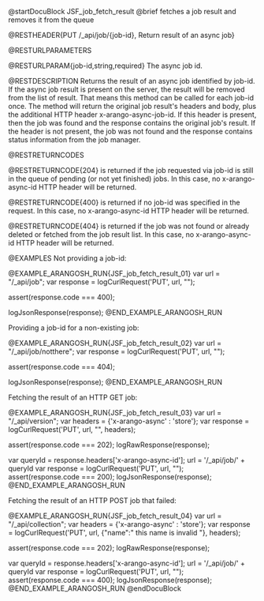 
@startDocuBlock JSF_job_fetch_result
@brief fetches a job result and removes it from the queue

@RESTHEADER{PUT /_api/job/{job-id}, Return result of an async job}

@RESTURLPARAMETERS

@RESTURLPARAM{job-id,string,required}
The async job id.

@RESTDESCRIPTION
Returns the result of an async job identified by job-id. If the async job
result is present on the server, the result will be removed from the list of
result. That means this method can be called for each job-id once.
The method will return the original job result's headers and body, plus the
additional HTTP header x-arango-async-job-id. If this header is present,
then
the job was found and the response contains the original job's result. If
the header is not present, the job was not found and the response contains
status information from the job manager.

@RESTRETURNCODES

@RESTRETURNCODE{204}
is returned if the job requested via job-id is still in the queue of pending
(or not yet finished) jobs. In this case, no x-arango-async-id HTTP header
will be returned.

@RESTRETURNCODE{400}
is returned if no job-id was specified in the request. In this case,
no x-arango-async-id HTTP header will be returned.

@RESTRETURNCODE{404}
is returned if the job was not found or already deleted or fetched from
the job result list. In this case, no x-arango-async-id HTTP header will
be returned.

@EXAMPLES
Not providing a job-id:

@EXAMPLE_ARANGOSH_RUN{JSF_job_fetch_result_01}
  var url = "/_api/job";
  var response = logCurlRequest('PUT', url, "");

  assert(response.code === 400);

  logJsonResponse(response);
@END_EXAMPLE_ARANGOSH_RUN

Providing a job-id for a non-existing job:

@EXAMPLE_ARANGOSH_RUN{JSF_job_fetch_result_02}
  var url = "/_api/job/notthere";
  var response = logCurlRequest('PUT', url, "");

  assert(response.code === 404);

  logJsonResponse(response);
@END_EXAMPLE_ARANGOSH_RUN

Fetching the result of an HTTP GET job:

@EXAMPLE_ARANGOSH_RUN{JSF_job_fetch_result_03}
  var url = "/_api/version";
  var headers = {'x-arango-async' : 'store'};
  var response = logCurlRequest('PUT', url, "", headers);

  assert(response.code === 202);
  logRawResponse(response);

  var queryId = response.headers['x-arango-async-id'];
  url = '/_api/job/' + queryId
  var response = logCurlRequest('PUT', url, "");
  assert(response.code === 200);
  logJsonResponse(response);
@END_EXAMPLE_ARANGOSH_RUN

Fetching the result of an HTTP POST job that failed:

@EXAMPLE_ARANGOSH_RUN{JSF_job_fetch_result_04}
  var url = "/_api/collection";
  var headers = {'x-arango-async' : 'store'};
  var response = logCurlRequest('PUT', url, {"name":" this name is invalid "}, headers);

  assert(response.code === 202);
  logRawResponse(response);

  var queryId = response.headers['x-arango-async-id'];
  url = '/_api/job/' + queryId
  var response = logCurlRequest('PUT', url, "");
  assert(response.code === 400);
  logJsonResponse(response);
@END_EXAMPLE_ARANGOSH_RUN
@endDocuBlock

